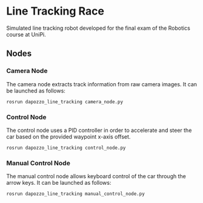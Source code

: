 # Line Tracking Race
Simulated line tracking robot developed for the final exam of the Robotics course at UniPi.

## Nodes

### Camera Node
The camera node extracts track information from raw camera images.
It can be launched as follows:

``` 
rosrun dapozzo_line_tracking camera_node.py
```

### Control Node
The control node uses a PID controller in order to accelerate and steer the car based on the provided waypoint x-axis offset.

``` 
rosrun dapozzo_line_tracking control_node.py
```

### Manual Control Node
The manual control node allows keyboard control of the car through the arrow keys. It can be launched as follows:

```
rosrun dapozzo_line_tracking manual_control_node.py
```
